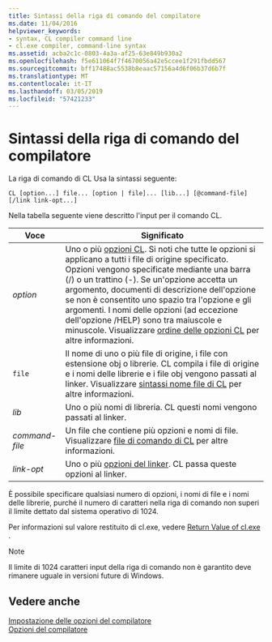 ```yaml
---
title: Sintassi della riga di comando del compilatore
ms.date: 11/04/2016
helpviewer_keywords:
- syntax, CL compiler command line
- cl.exe compiler, command-line syntax
ms.assetid: acba2c1c-0803-4a3a-af25-63e849b930a2
ms.openlocfilehash: f5e611064f7f4670056a42e5ccee1f291fbdd567
ms.sourcegitcommit: bff17488ac5538b8eaac57156a4d6f06b37d6b7f
ms.translationtype: MT
ms.contentlocale: it-IT
ms.lasthandoff: 03/05/2019
ms.locfileid: "57421233"
---
```

# <a name="compiler-command-line-syntax"></a>Sintassi della riga di comando del compilatore

La riga di comando di CL Usa la sintassi seguente:

```
CL [option...] file... [option | file]... [lib...] [@command-file] [/link link-opt...]
```

Nella tabella seguente viene descritto l'input per il comando CL.

|Voce|Significato|
|-----------|-------------|
|*option*|Uno o più [opzioni CL](../../build/reference/compiler-options.md). Si noti che tutte le opzioni si applicano a tutti i file di origine specificato. Opzioni vengono specificate mediante una barra (/) o un trattino (-). Se un'opzione accetta un argomento, documenti di descrizione dell'opzione se non è consentito uno spazio tra l'opzione e gli argomenti. I nomi delle opzioni (ad eccezione dell'opzione /HELP) sono tra maiuscole e minuscole. Visualizzare [ordine delle opzioni CL](../../build/reference/order-of-cl-options.md) per altre informazioni.|
|`file`|Il nome di uno o più file di origine, i file con estensione obj o librerie. CL compila i file di origine e i nomi delle librerie e i file obj vengono passati al linker. Visualizzare [sintassi nome file di CL](../../build/reference/cl-filename-syntax.md) per altre informazioni.|
|*lib*|Uno o più nomi di libreria. CL questi nomi vengono passati al linker.|
|*command-file*|Un file che contiene più opzioni e nomi di file. Visualizzare [file di comando di CL](../../build/reference/cl-command-files.md) per altre informazioni.|
|*link-opt*|Uno o più [opzioni del linker](../../build/reference/linker-options.md). CL passa queste opzioni al linker.|

È possibile specificare qualsiasi numero di opzioni, i nomi di file e i nomi delle librerie, purché il numero di caratteri nella riga di comando non superi il limite dettato dal sistema operativo di 1024.

Per informazioni sul valore restituito di cl.exe, vedere [Return Value of cl.exe](../../build/reference/return-value-of-cl-exe.md) .

> [!NOTE]
>  Il limite di 1024 caratteri input della riga di comando non è garantito deve rimanere uguale in versioni future di Windows.

## <a name="see-also"></a>Vedere anche

[Impostazione delle opzioni del compilatore](../../build/reference/setting-compiler-options.md)<br/>
[Opzioni del compilatore](../../build/reference/compiler-options.md)
